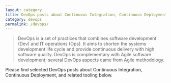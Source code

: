```yaml
---
layout: category
title: DevOps posts about Continuous Integration, Continuous Deployment, and related tooling
category: devops
permalink: /devops/
---
```

> DevOps is a set of practices that combines software development (Dev) and IT operations (Ops). It aims to shorten the systems development life cycle and provide continuous delivery with high software quality. DevOps is complementary with Agile software development; several DevOps aspects came from Agile methodology.

Please find selected DevOps posts about Continuous Integration, Continuous Deployment, and related tooling below.
